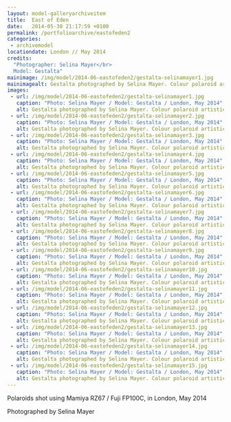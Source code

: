 ```yaml
---
layout: model-galleryarchiveitem
title:  East of Eden
date:   2014-05-30 21:17:59 +0100
permalink: /portfolioarchive/eastofeden2
categories:
 - archivemodel
locationdate: London // May 2014
credits:
  "Photographer: Selina Mayer</br>
  Model: Gestalta"
mainimage: /img/model/2014-06-eastofeden2/gestalta-selinamayer1.jpg
mainimagealt: Gestalta photographed by Selina Mayer. Colour polaroid artistic nude image shot in the forest
images:
 - url: /img/model/2014-06-eastofeden2/gestalta-selinamayer1.jpg
   caption: "Photo: Selina Mayer / Model: Gestalta / London, May 2014"
   alt: Gestalta photographed by Selina Mayer. Colour polaroid artistic nude image shot in the forest
 - url: /img/model/2014-06-eastofeden2/gestalta-selinamayer2.jpg
   caption: "Photo: Selina Mayer / Model: Gestalta / London, May 2014"
   alt: Gestalta photographed by Selina Mayer. Colour polaroid artistic nude image shot in the forest
 - url: /img/model/2014-06-eastofeden2/gestalta-selinamayer3.jpg
   caption: "Photo: Selina Mayer / Model: Gestalta / London, May 2014"
   alt: Gestalta photographed by Selina Mayer. Colour polaroid artistic nude image shot in the forest
 - url: /img/model/2014-06-eastofeden2/gestalta-selinamayer4.jpg
   caption: "Photo: Selina Mayer / Model: Gestalta / London, May 2014"
   alt: Gestalta photographed by Selina Mayer. Colour polaroid artistic nude image shot in the forest
 - url: /img/model/2014-06-eastofeden2/gestalta-selinamayer5.jpg
   caption: "Photo: Selina Mayer / Model: Gestalta / London, May 2014"
   alt: Gestalta photographed by Selina Mayer. Colour polaroid artistic nude image shot in the forest
 - url: /img/model/2014-06-eastofeden2/gestalta-selinamayer6.jpg
   caption: "Photo: Selina Mayer / Model: Gestalta / London, May 2014"
   alt: Gestalta photographed by Selina Mayer. Colour polaroid artistic nude image shot in the forest
 - url: /img/model/2014-06-eastofeden2/gestalta-selinamayer7.jpg
   caption: "Photo: Selina Mayer / Model: Gestalta / London, May 2014"
   alt: Gestalta photographed by Selina Mayer. Colour polaroid artistic nude image shot in the forest
 - url: /img/model/2014-06-eastofeden2/gestalta-selinamayer8.jpg
   caption: "Photo: Selina Mayer / Model: Gestalta / London, May 2014"
   alt: Gestalta photographed by Selina Mayer. Colour polaroid artistic nude image shot in the forest
 - url: /img/model/2014-06-eastofeden2/gestalta-selinamayer9.jpg
   caption: "Photo: Selina Mayer / Model: Gestalta / London, May 2014"
   alt: Gestalta photographed by Selina Mayer. Colour polaroid artistic nude image shot in the forest
 - url: /img/model/2014-06-eastofeden2/gestalta-selinamayer10.jpg
   caption: "Photo: Selina Mayer / Model: Gestalta / London, May 2014"
   alt: Gestalta photographed by Selina Mayer. Colour polaroid artistic nude image shot in the forest
 - url: /img/model/2014-06-eastofeden2/gestalta-selinamayer11.jpg
   caption: "Photo: Selina Mayer / Model: Gestalta / London, May 2014"
   alt: Gestalta photographed by Selina Mayer. Colour polaroid artistic nude image shot in the forest
 - url: /img/model/2014-06-eastofeden2/gestalta-selinamayer12.jpg
   caption: "Photo: Selina Mayer / Model: Gestalta / London, May 2014"
   alt: Gestalta photographed by Selina Mayer. Colour polaroid artistic nude image shot in the forest
 - url: /img/model/2014-06-eastofeden2/gestalta-selinamayer13.jpg
   caption: "Photo: Selina Mayer / Model: Gestalta / London, May 2014"
   alt: Gestalta photographed by Selina Mayer. Colour polaroid artistic nude image shot in the forest
 - url: /img/model/2014-06-eastofeden2/gestalta-selinamayer14.jpg
   caption: "Photo: Selina Mayer / Model: Gestalta / London, May 2014"
   alt: Gestalta photographed by Selina Mayer. Colour polaroid artistic nude image shot in the forest
 - url: /img/model/2014-06-eastofeden2/gestalta-selinamayer15.jpg
   caption: "Photo: Selina Mayer / Model: Gestalta / London, May 2014"
   alt: Gestalta photographed by Selina Mayer. Colour polaroid artistic nude image shot in the forest
---
```

Polaroids shot using Mamiya RZ67 / Fuji FP100C, in London, May 2014

Photographed by Selina Mayer
